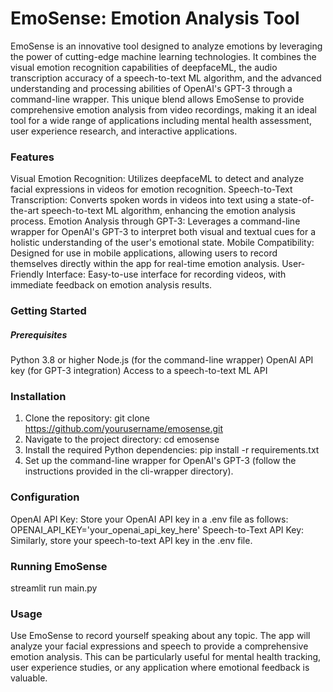 # EmoSense: Emotion Analysis Tool
EmoSense is an innovative tool designed to analyze emotions by leveraging the power of cutting-edge machine learning technologies. It combines the visual emotion recognition capabilities of deepfaceML, the audio transcription accuracy of a speech-to-text ML algorithm, and the advanced understanding and processing abilities of OpenAI's GPT-3 through a command-line wrapper. This unique blend allows EmoSense to provide comprehensive emotion analysis from video recordings, making it an ideal tool for a wide range of applications including mental health assessment, user experience research, and interactive applications.


### Features
Visual Emotion Recognition: Utilizes deepfaceML to detect and analyze facial expressions in videos for emotion recognition.
Speech-to-Text Transcription: Converts spoken words in videos into text using a state-of-the-art speech-to-text ML algorithm, enhancing the emotion analysis process.
Emotion Analysis through GPT-3: Leverages a command-line wrapper for OpenAI's GPT-3 to interpret both visual and textual cues for a holistic understanding of the user's emotional state.
Mobile Compatibility: Designed for use in mobile applications, allowing users to record themselves directly within the app for real-time emotion analysis.
User-Friendly Interface: Easy-to-use interface for recording videos, with immediate feedback on emotion analysis results.

### Getting Started
##### Prerequisites
Python 3.8 or higher
Node.js (for the command-line wrapper)
OpenAI API key (for GPT-3 integration)
Access to a speech-to-text ML API

### Installation
1. Clone the repository: git clone https://github.com/yourusername/emosense.git
2. Navigate to the project directory: cd emosense
3. Install the required Python dependencies: pip install -r requirements.txt
4. Set up the command-line wrapper for OpenAI's GPT-3 (follow the instructions provided in the cli-wrapper directory).

### Configuration
OpenAI API Key: Store your OpenAI API key in a .env file as follows:
OPENAI_API_KEY='your_openai_api_key_here'
Speech-to-Text API Key: Similarly, store your speech-to-text API key in the .env file.

### Running EmoSense
streamlit run main.py

### Usage
Use EmoSense to record yourself speaking about any topic. The app will analyze your facial expressions and speech to provide a comprehensive emotion analysis. This can be particularly useful for mental health tracking, user experience studies, or any application where emotional feedback is valuable.

